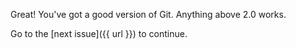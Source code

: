 Great! You've got a good version of Git. Anything above 2.0 works. 

Go to the [next issue]({{ url }}) to continue. 